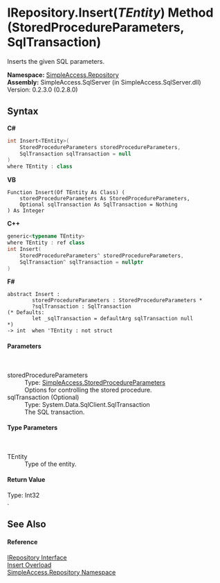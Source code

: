 # IRepository.Insert(*TEntity*) Method (StoredProcedureParameters, SqlTransaction)
 

Inserts the given SQL parameters.

**Namespace:**&nbsp;<a href="41571b4f-ca9a-e902-c5ef-a7c14c631bb2">SimpleAccess.Repository</a><br />**Assembly:**&nbsp;SimpleAccess.SqlServer (in SimpleAccess.SqlServer.dll) Version: 0.2.3.0 (0.2.8.0)

## Syntax

**C#**<br />
``` C#
int Insert<TEntity>(
	StoredProcedureParameters storedProcedureParameters,
	SqlTransaction sqlTransaction = null
)
where TEntity : class

```

**VB**<br />
``` VB
Function Insert(Of TEntity As Class) ( 
	storedProcedureParameters As StoredProcedureParameters,
	Optional sqlTransaction As SqlTransaction = Nothing
) As Integer
```

**C++**<br />
``` C++
generic<typename TEntity>
where TEntity : ref class
int Insert(
	StoredProcedureParameters^ storedProcedureParameters, 
	SqlTransaction^ sqlTransaction = nullptr
)
```

**F#**<br />
``` F#
abstract Insert : 
        storedProcedureParameters : StoredProcedureParameters * 
        ?sqlTransaction : SqlTransaction 
(* Defaults:
        let _sqlTransaction = defaultArg sqlTransaction null
*)
-> int  when 'TEntity : not struct

```


#### Parameters
&nbsp;<dl><dt>storedProcedureParameters</dt><dd>Type: <a href="1e3afd83-1b60-7d93-412a-daa2862067e2">SimpleAccess.StoredProcedureParameters</a><br />Options for controlling the stored procedure.</dd><dt>sqlTransaction (Optional)</dt><dd>Type: System.Data.SqlClient.SqlTransaction<br />The SQL transaction.</dd></dl>

#### Type Parameters
&nbsp;<dl><dt>TEntity</dt><dd>Type of the entity.</dd></dl>

#### Return Value
Type: Int32<br />.

## See Also


#### Reference
<a href="fd07fd9c-c261-ae68-1133-7b203b4c101f">IRepository Interface</a><br /><a href="e84d94ba-f197-086a-6523-be7a44b63a75">Insert Overload</a><br /><a href="41571b4f-ca9a-e902-c5ef-a7c14c631bb2">SimpleAccess.Repository Namespace</a><br />